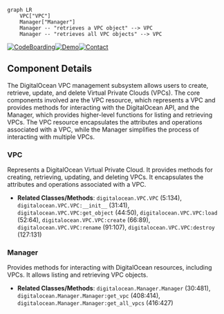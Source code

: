 ```mermaid
graph LR
    VPC["VPC"]
    Manager["Manager"]
    Manager -- "retrieves a VPC object" --> VPC
    Manager -- "retrieves all VPC objects" --> VPC
```
[![CodeBoarding](https://img.shields.io/badge/Generated%20by-CodeBoarding-9cf?style=flat-square)](https://github.com/CodeBoarding/GeneratedOnBoardings)[![Demo](https://img.shields.io/badge/Try%20our-Demo-blue?style=flat-square)](https://www.codeboarding.org/demo)[![Contact](https://img.shields.io/badge/Contact%20us%20-%20codeboarding@gmail.com-lightgrey?style=flat-square)](mailto:codeboarding@gmail.com)

## Component Details

The DigitalOcean VPC management subsystem allows users to create, retrieve, update, and delete Virtual Private Clouds (VPCs). The core components involved are the VPC resource, which represents a VPC and provides methods for interacting with the DigitalOcean API, and the Manager, which provides higher-level functions for listing and retrieving VPCs. The VPC resource encapsulates the attributes and operations associated with a VPC, while the Manager simplifies the process of interacting with multiple VPCs.

### VPC
Represents a DigitalOcean Virtual Private Cloud. It provides methods for creating, retrieving, updating, and deleting VPCs. It encapsulates the attributes and operations associated with a VPC.
- **Related Classes/Methods**: `digitalocean.VPC.VPC` (5:134), `digitalocean.VPC.VPC:__init__` (31:41), `digitalocean.VPC.VPC:get_object` (44:50), `digitalocean.VPC.VPC:load` (52:64), `digitalocean.VPC.VPC:create` (66:89), `digitalocean.VPC.VPC:rename` (91:107), `digitalocean.VPC.VPC:destroy` (127:131)

### Manager
Provides methods for interacting with DigitalOcean resources, including VPCs. It allows listing and retrieving VPC objects.
- **Related Classes/Methods**: `digitalocean.Manager.Manager` (30:481), `digitalocean.Manager.Manager:get_vpc` (408:414), `digitalocean.Manager.Manager:get_all_vpcs` (416:427)